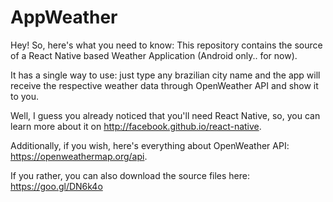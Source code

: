 # AppWeather

Hey! So, here's what you need to know: This repository contains the source of a React Native based Weather Application (Android only.. for now).

It has a single way to use: just type any brazilian city name and the app will receive the respective weather data through OpenWeather API and show it to you.

Well, I guess you already noticed that you'll need React Native, so, you can learn more about it on http://facebook.github.io/react-native.

Additionally, if you wish, here's everything about OpenWeather API: https://openweathermap.org/api.

If you rather, you can also download the source files here: https://goo.gl/DN6k4o
